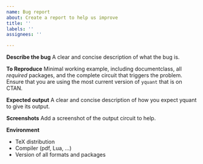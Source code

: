 ```yaml
---
name: Bug report
about: Create a report to help us improve
title: ''
labels: ''
assignees: ''

---
```


**Describe the bug**
A clear and concise description of what the bug is.

**To Reproduce**
Minimal working example, including documentclass, all _required_ packages, and the complete circuit that triggers the problem. Ensure that you are using the most current version of `yquant` that is on CTAN.

**Expected output**
A clear and concise description of how you expect yquant to give its output.

**Screenshots**
Add a screenshot of the output circuit to help.

**Environment**
 - TeX distribution
 - Compiler (pdf, Lua, ...)
 - Version of all formats and packages

